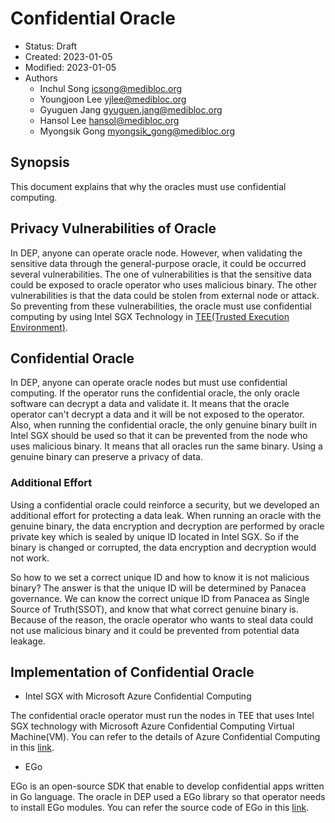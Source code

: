 # Confidential Oracle

- Status: Draft
- Created: 2023-01-05
- Modified: 2023-01-05
- Authors
  - Inchul Song <icsong@medibloc.org>
  - Youngjoon Lee <yjlee@medibloc.org>
  - Gyuguen Jang <gyuguen.jang@medibloc.org>
  - Hansol Lee <hansol@medibloc.org>
  - Myongsik Gong <myongsik_gong@medibloc.org>


## Synopsis
This document explains that why the oracles must use confidential computing.

## Privacy Vulnerabilities of Oracle
In DEP, anyone can operate oracle node. However, when validating the sensitive data through the general-purpose oracle, it could be occurred several vulnerabilities.
The one of vulnerabilities is that the sensitive data could be exposed to oracle operator who uses malicious binary.
The other vulnerabilities is that the data could be stolen from external node or attack.
So preventing from these vulnerabilities, the oracle must use confidential computing by using Intel SGX Technology in [TEE(Trusted Execution Environment)](https://en.wikipedia.org/wiki/Trusted_execution_environment).

## Confidential Oracle
In DEP, anyone can operate oracle nodes but must use confidential computing.
If the operator runs the confidential oracle, the only oracle software can decrypt a data and validate it. It means that the oracle operator can't decrypt a data and it will be not exposed to the operator.
Also, when running the confidential oracle, the only genuine binary built in Intel SGX should be used so that it can be prevented from the node who uses malicious binary. It means that all oracles run the same binary.
Using a genuine binary can preserve a privacy of data.

### Additional Effort

Using a confidential oracle could reinforce a security, but we developed an additional effort for protecting a data leak.
When running an oracle with the genuine binary, the data encryption and decryption are performed by oracle private key which is sealed by unique ID located in Intel SGX.
So if the binary is changed or corrupted, the data encryption and decryption would not work.

So how to we set a correct unique ID and how to know it is not malicious binary? The answer is that the unique ID will be determined by Panacea governance.
We can know the correct unique ID from Panacea as Single Source of Truth(SSOT), and know that what correct genuine binary is.
Because of the reason, the oracle operator who wants to steal data could not use malicious binary and it could be prevented from potential data leakage.


## Implementation of Confidential Oracle

- Intel SGX with Microsoft Azure Confidential Computing

The confidential oracle operator must run the nodes in TEE that uses Intel SGX technology with Microsoft Azure Confidential Computing Virtual Machine(VM).
You can refer to the details of Azure Confidential Computing in this [link](https://learn.microsoft.com/en-us/azure/confidential-computing/overview).

- EGo

EGo is an open-source SDK that enable to develop confidential apps written in Go language. The oracle in DEP used a EGo library so that operator needs to install EGo modules.
You can refer the source code of EGo in this [link](https://github.com/edgelesssys/ego).